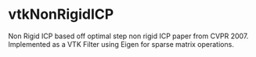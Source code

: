 # vtkNonRigidICP
Non Rigid ICP based off optimal step non rigid ICP paper from CVPR 2007. Implemented as a VTK Filter using Eigen for sparse matrix operations.
